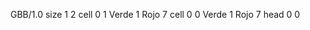 <gs-board without-header> GBB/1.0
size 1 2
cell 0 1 Verde 1 Rojo 7
cell 0 0 Verde 1 Rojo 7
head 0 0 </gs-board>